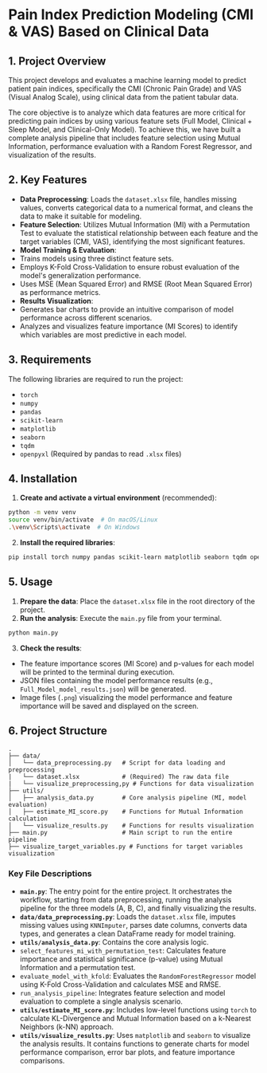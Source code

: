 # Pain Index Prediction Modeling (CMI & VAS) Based on Clinical Data

## 1\. Project Overview

This project develops and evaluates a machine learning model to predict patient pain indices, specifically the CMI (Chronic Pain Grade) and VAS (Visual Analog Scale), using clinical data from the patient tabular data.

The core objective is to analyze which data features are more critical for predicting pain indices by using various feature sets (Full Model, Clinical + Sleep Model, and Clinical-Only Model). To achieve this, we have built a complete analysis pipeline that includes feature selection using Mutual Information, performance evaluation with a Random Forest Regressor, and visualization of the results.

## 2\. Key Features

- **Data Preprocessing**: Loads the `dataset.xlsx` file, handles missing values, converts categorical data to a numerical format, and cleans the data to make it suitable for modeling.
- **Feature Selection**: Utilizes Mutual Information (MI) with a Permutation Test to evaluate the statistical relationship between each feature and the target variables (CMI, VAS), identifying the most significant features.
- **Model Training & Evaluation**:
- Trains models using three distinct feature sets.
- Employs K-Fold Cross-Validation to ensure robust evaluation of the model's generalization performance.
- Uses MSE (Mean Squared Error) and RMSE (Root Mean Squared Error) as performance metrics.
- **Results Visualization**:
- Generates bar charts to provide an intuitive comparison of model performance across different scenarios.
- Analyzes and visualizes feature importance (MI Scores) to identify which variables are most predictive in each model.

## 3\. Requirements

The following libraries are required to run the project:

- `torch`
- `numpy`
- `pandas`
- `scikit-learn`
- `matplotlib`
- `seaborn`
- `tqdm`
- `openpyxl` (Required by pandas to read `.xlsx` files)

## 4\. Installation

1.  **Create and activate a virtual environment** (recommended):

```bash
python -m venv venv
source venv/bin/activate  # On macOS/Linux
.\venv\Scripts\activate  # On Windows
```

2.  **Install the required libraries**:

```bash
pip install torch numpy pandas scikit-learn matplotlib seaborn tqdm openpyxl
```

## 5\. Usage

1.  **Prepare the data**: Place the `dataset.xlsx` file in the root directory of the project.
2.  **Run the analysis**: Execute the `main.py` file from your terminal.
```bash
python main.py
```
3.  **Check the results**:
- The feature importance scores (MI Score) and p-values for each model will be printed to the terminal during execution.
- JSON files containing the model performance results (e.g., `Full_Model_model_results.json`) will be generated.
- Image files (`.png`) visualizing the model performance and feature importance will be saved and displayed on the screen.

## 6\. Project Structure

```
.
├── data/
│   └── data_preprocessing.py   # Script for data loading and preprocessing
|   └── dataset.xlsx            # (Required) The raw data file
|   └── visualize_preprocessing,py # Functions for data visualization
├── utils/
│   ├── analysis_data.py        # Core analysis pipeline (MI, model evaluation)
│   ├── estimate_MI_score.py    # Functions for Mutual Information calculation
│   └── visualize_results.py    # Functions for results visualization
├── main.py                     # Main script to run the entire pipeline
├── visualize_target_variables.py # Functions for target variables visualization
```

### Key File Descriptions

- **`main.py`**: The entry point for the entire project. It orchestrates the workflow, starting from data preprocessing, running the analysis pipeline for the three models (A, B, C), and finally visualizing the results.
- **`data/data_preprocessing.py`**: Loads the `dataset.xlsx` file, imputes missing values using `KNNImputer`, parses date columns, converts data types, and generates a clean DataFrame ready for model training.
- **`utils/analysis_data.py`**: Contains the core analysis logic.
- `select_features_mi_with_permutation_test`: Calculates feature importance and statistical significance (p-value) using Mutual Information and a permutation test.
- `evaluate_model_with_kfold`: Evaluates the `RandomForestRegressor` model using K-Fold Cross-Validation and calculates MSE and RMSE.
- `run_analysis_pipeline`: Integrates feature selection and model evaluation to complete a single analysis scenario.
- **`utils/estimate_MI_score.py`**: Includes low-level functions using `torch` to calculate KL-Divergence and Mutual Information based on a k-Nearest Neighbors (k-NN) approach.
- **`utils/visualize_results.py`**: Uses `matplotlib` and `seaborn` to visualize the analysis results. It contains functions to generate charts for model performance comparison, error bar plots, and feature importance comparisons.
